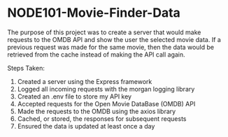 # NODE101-Movie-Finder-Data


The purpose of this project was to create a server that would make requests to the OMDB API and show the user the selected movie data. If a previous request was made for the same movie, then the data would be retrieved from the cache instead of making the API call again.

Steps Taken: 

1. Created a server using the Express framework
2. Logged all incoming requests with the morgan logging library
3. Created an .env file to store my API key
4. Accepted requests for the Open Movie DataBase (OMDB) API
5. Made the requests to the OMDB using the axios library
6. Cached, or stored, the responses for subsequent requests
7. Ensured the data is updated at least once a day
